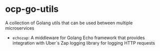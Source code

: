 # ocp-go-utils
A collection of Golang utils that can be used between multiple microservices

- `echozap`: A middleware for Golang Echo framework that provides integration with Uber´s Zap logging library for logging HTTP requests
